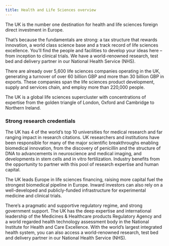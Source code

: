 ```yaml
---
title: Health and Life Sciences overview
---
```

The UK is the number one destination for health and life sciences foreign direct investment in Europe.

That’s because the fundamentals are strong: a tax structure that rewards innovation, a world class science base and a track record of life sciences excellence. You’ll find the people and facilities to develop your ideas here – from inception to clinical trials. We have a world-renowned research, test bed and delivery partner in our National Health Service (NHS).

There are already over 5,600 life sciences companies operating in the UK, generating a turnover of over 60 billion GBP and more than 30 billion GBP in exports. These companies span the life sciences product development, supply and services chain, and employ more than 220,000 people.

The UK is a global life sciences supercluster with concentrations of expertise from the golden triangle of London, Oxford and Cambridge to Northern Ireland. 

### Strong research credentials

The UK has 4 of the world’s top 10 universities for medical research and far ranging impact in research citations. UK researchers and institutions have been responsible for many of the major scientific breakthroughs enabling biomedical innovation, from the discovery of penicillin and the structure of DNA to advancements in neuroscience and medical imaging, and developments in stem cells and in vitro fertilization. Industry benefits from the opportunity to partner with this pool of research expertise and human capital.

The UK leads Europe in life sciences financing, raising more capital fuel the strongest biomedical pipeline in Europe. Inward investors can also rely on a well-developed and publicly-funded infrastructure for experimental medicine and clinical trials. 

There’s a pragmatic and supportive regulatory regime, and strong government support. The UK has the deep expertise and international leadership of the Medicines & Healthcare products Regulatory Agency and a world regarded health technology assessment body in the National Institute for Health and Care Excellence. With the world’s largest integrated health system, you can also access a world-renowned research, test bed and delivery partner in our National Health Service (NHS).
